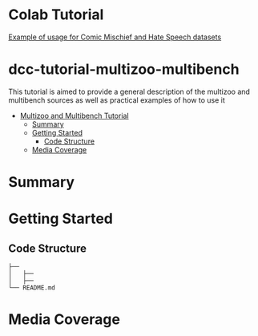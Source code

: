 # Colab Tutorial
[Example of usage for Comic Mischief and Hate Speech datasets](https://colab.research.google.com/github/iltocl/dcc-tutorial-multizoo-multibench/blob/main/comic_hate_example.ipynb)

# dcc-tutorial-multizoo-multibench
This tutorial is aimed to provide a general description of the multizoo and multibench sources as well as practical examples of how to use it 

- [Multizoo and Multibench Tutorial](#dcc-tutorial-multizoo-multibench)
  - [Summary](#summary)
  - [Getting Started](#getting-started)
      - [Code Structure](#code-structure)
  - [Media Coverage](#media-coverage)

# Summary

# Getting Started
## Code Structure
```
├── 
│   ├── 
│   ├── 
└── README.md
```

# Media Coverage

